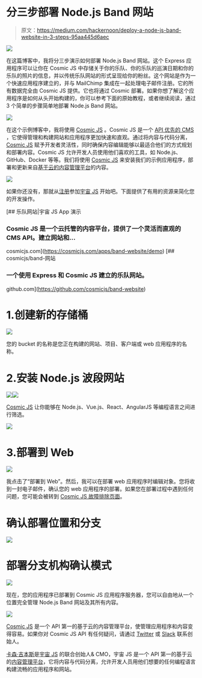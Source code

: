 # 分三步部署 Node.js Band 网站

> 原文：<https://medium.com/hackernoon/deploy-a-node-js-band-website-in-3-steps-95aa445d6aec>

![](img/b5ab5db6db3c51c20652c416b80e5a7e.png)

在这篇博客中，我将分三步演示如何部署 Node.js Band 网站。这个 Express 应用程序可以让你在 Cosmic JS 中存储关于你的乐队、你的乐队的巡演日期和你的乐队的照片的信息，并以传统乐队网站的形式呈现给你的粉丝。这个网站是作为一个快速应用程序建立的，并与 MailChimp 集成在一起处理电子邮件注册。它的所有数据完全由 Cosmic JS 提供。它也将通过 Cosmic 部署。如果你想了解这个应用程序是如何从头开始构建的，你可以参考下面的原始教程，或者继续阅读，通过 3 个简单的步骤简单地部署 Node.js Band 网站。

![](img/4bf12444888bda8c2fc0a73e249857ef.png)

在这个示例博客中，我将使用 [Cosmic JS](https://cosmicjs.com/) 。Cosmic JS 是一个 [API 优先的 CMS](https://cosmicjs.com/) ，它使得管理和构建网站和应用程序更加快速和直观。通过将内容与代码分离， [Cosmic JS](https://cosmicjs.com/) 赋予开发者灵活性，同时确保内容编辑能够以最适合他们的方式规划和部署内容。Cosmic JS 允许开发人员使用他们喜欢的工具，如 Node.js、GitHub、Docker 等等。我们将使用 [Cosmic JS](https://cosmicjs.com/) 来安装我们的示例应用程序，部署和更新来自[基于云的内容管理平台](https://cosmicjs.com/)的内容。

![](img/ec734ef171c44aa9369da984062431e3.png)

如果你还没有，那就从[注册](https://cosmicjs.com/signup)参加[宇宙 JS](https://cosmicjs.com/) 开始吧。下面提供了有用的资源来简化您的开发操作。

[](https://cosmicjs.com/apps/band-website/demo) [## 乐队网站|宇宙 JS App 演示

### Cosmic JS 是一个云托管的内容平台，提供了一个灵活而直观的 CMS API。建立网站和…

cosmicjs.com](https://cosmicjs.com/apps/band-website/demo) [](https://github.com/cosmicjs/band-website) [## cosmicjs/band-网站

### 一个使用 Express 和 Cosmic JS 建立的乐队网站。

github.com](https://github.com/cosmicjs/band-website) 

# 1.创建新的存储桶

![](img/5364a6729d5c8467ce1600c8c8333a14.png)

您的 bucket 的名称是您正在构建的网站、项目、客户端或 web 应用程序的名称。

# 2.安装 Node.js 波段网站

![](img/f6f3be78df67ff2a2ed4ef1e3436b3dc.png)![](img/b916f4e691ddebdd533c7f4398f8c7f8.png)

[Cosmic JS](https://cosmicjs.com/) 让你能够在 Node.js、Vue.js、React、AngularJS 等编程语言之间进行筛选。

![](img/a47028db25a9bb9445db680094257ab3.png)

# 3.部署到 Web

![](img/42c3a18d6e0ab6f36cc51af39885725f.png)

我点击了“部署到 Web”。然后，我可以在部署 web 应用程序时编辑对象。您将收到一封电子邮件，确认您的 web 应用程序的部署。如果您在部署过程中遇到任何问题，您可能会被转到 [Cosmic JS 故障排除页面](https://cosmicjs.com/troubleshooting)。

# 确认部署位置和分支

![](img/24223382591c47fc97d7396123d75d00.png)

# 部署分支机构确认模式

![](img/ee77fda113ce7b994175b3a048636e0b.png)

现在，您的应用程序已部署到 Cosmic JS 应用程序服务器，您可以自由地从一个位置完全管理 Node.js Band 网站及其所有内容。

![](img/6664fb84007a647387d07a5f1f5bdcc9.png)

[Cosmic JS](https://cosmicjs.com/) 是一个 API 第一的基于云的内容管理平台，使管理应用程序和内容变得容易。如果你对 Cosmic JS API 有任何疑问，请通过 [Twitter](https://twitter.com/cosmic_js) 或 [Slack](https://cosmicjs.com/community) 联系创始人。

[卡森·吉本斯](https://twitter.com/carsoncgibbons)是[宇宙 JS](https://cosmicjs.com/) 的联合创始人& CMO，宇宙 JS 是一个 API 第一的基于云的[内容管理平台](https://cosmicjs.com/)，它将内容与代码分离，允许开发人员用他们想要的任何编程语言构建流畅的应用程序和网站。